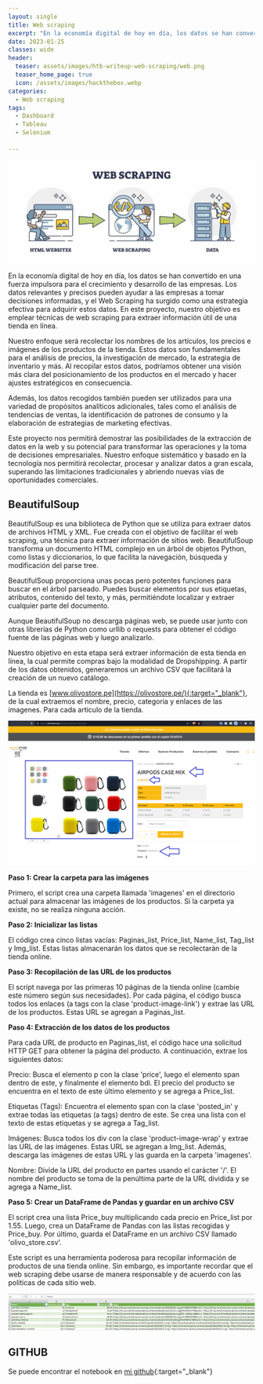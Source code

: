 ```yaml
---
layout: single
title: Web scraping
excerpt: "En la economía digital de hoy en día, los datos se han convertido en una fuerza impulsora para el crecimiento y desarrollo de las empresas. Los datos relevantes y precisos pueden ayudar a las empresas a tomar decisiones informadas, y el Web Scraping ha surgido como una estrategia efectiva para adquirir estos datos. En este proyecto, nuestro objetivo es emplear técnicas de web scraping para extraer información útil de una tienda en línea."
date: 2023-01-25
classes: wide
header:
  teaser: assets/images/htb-writeup-web-scraping/web.png
  teaser_home_page: true
  icon: /assets/images/hackthebox.webp
categories:
  - Web scraping
tags:  
  - Dashboard
  - Tableau
  - Selenium

---
```


![](/assets/images/htb-writeup-web-scraping/baner.jpg)

En la economía digital de hoy en día, los datos se han convertido en una fuerza impulsora para el crecimiento y desarrollo de las empresas. Los datos relevantes y precisos pueden ayudar a las empresas a tomar decisiones informadas, y el Web Scraping ha surgido como una estrategia efectiva para adquirir estos datos. En este proyecto, nuestro objetivo es emplear técnicas de web scraping para extraer información útil de una tienda en línea.

Nuestro enfoque será recolectar los nombres de los artículos, los precios e imágenes de los productos de la tienda. Estos datos son fundamentales para el análisis de precios, la investigación de mercado, la estrategia de inventario y más. Al recopilar estos datos, podríamos obtener una visión más clara del posicionamiento de los productos en el mercado y hacer ajustes estratégicos en consecuencia.

Además, los datos recogidos también pueden ser utilizados para una variedad de propósitos analíticos adicionales, tales como el análisis de tendencias de ventas, la identificación de patrones de consumo y la elaboración de estrategias de marketing efectivas.

Este proyecto nos permitirá demostrar las posibilidades de la extracción de datos en la web y su potencial para transformar las operaciones y la toma de decisiones empresariales. Nuestro enfoque sistemático y basado en la tecnología nos permitirá recolectar, procesar y analizar datos a gran escala, superando las limitaciones tradicionales y abriendo nuevas vías de oportunidades comerciales.

## __BeautifulSoup__

BeautifulSoup es una biblioteca de Python que se utiliza para extraer datos de archivos HTML y XML. Fue creada con el objetivo de facilitar el web scraping, una técnica para extraer información de sitios web. BeautifulSoup transforma un documento HTML complejo en un árbol de objetos Python, como listas y diccionarios, lo que facilita la navegación, búsqueda y modificación del parse tree.

BeautifulSoup proporciona unas pocas pero potentes funciones para buscar en el árbol parseado. Puedes buscar elementos por sus etiquetas, atributos, contenido del texto, y más, permitiéndote localizar y extraer cualquier parte del documento.

Aunque BeautifulSoup no descarga páginas web, se puede usar junto con otras librerías de Python como urllib o requests para obtener el código fuente de las páginas web y luego analizarlo.

Nuestro objetivo en esta etapa será extraer información de esta tienda en línea, la cual permite compras bajo la modalidad de Dropshipping. A partir de los datos obtenidos, generaremos un archivo CSV que facilitará la creación de un nuevo catálogo.

La tienda es [www.olivostore.pe](https://olivostore.pe/){:target="_blank"}, de la cual extraemos el nombre, precio, categoria y enlaces de las imagenes. Para cada articulo de la tienda.



![](/assets/images/htb-writeup-web-scraping/olivo.png)


**Paso 1: Crear la carpeta para las imágenes**

Primero, el script crea una carpeta llamada 'imagenes' en el directorio actual para almacenar las imágenes de los productos. Si la carpeta ya existe, no se realiza ninguna acción.

**Paso 2: Inicializar las listas**

El código crea cinco listas vacías: Paginas_list, Price_list, Name_list, Tag_list y Img_list. Estas listas almacenarán los datos que se recolectarán de la tienda online.

**Paso 3: Recopilación de las URL de los productos**

El script navega por las primeras 10 páginas de la tienda online (cambie este número según sus necesidades). Por cada página, el código busca todos los enlaces (a tags con la clase 'product-image-link') y extrae las URL de los productos. Estas URL se agregan a Paginas_list.

**Paso 4: Extracción de los datos de los productos**

Para cada URL de producto en Paginas_list, el código hace una solicitud HTTP GET para obtener la página del producto. A continuación, extrae los siguientes datos:

Precio: Busca el elemento p con la clase 'price', luego el elemento span dentro de este, y finalmente el elemento bdi. El precio del producto se encuentra en el texto de este último elemento y se agrega a Price_list.

Etiquetas (Tags): Encuentra el elemento span con la clase 'posted_in' y extrae todas las etiquetas (a tags) dentro de este. Se crea una lista con el texto de estas etiquetas y se agrega a Tag_list.

Imágenes: Busca todos los div con la clase 'product-image-wrap' y extrae las URL de las imágenes. Estas URL se agregan a Img_list. Además, descarga las imágenes de estas URL y las guarda en la carpeta 'imagenes'.

Nombre: Divide la URL del producto en partes usando el carácter '/'. El nombre del producto se toma de la penúltima parte de la URL dividida y se agrega a Name_list.

**Paso 5: Crear un DataFrame de Pandas y guardar en un archivo CSV**

El script crea una lista Price_buy multiplicando cada precio en Price_list por 1.55. Luego, crea un DataFrame de Pandas con las listas recogidas y Price_buy. Por último, guarda el DataFrame en un archivo CSV llamado 'olivo_store.csv'.

Este script es una herramienta poderosa para recopilar información de productos de una tienda online. Sin embargo, es importante recordar que el web scraping debe usarse de manera responsable y de acuerdo con las políticas de cada sitio web.

![](/assets/images/htb-writeup-web-scraping/rrr.png)


## __GITHUB__
Se puede encontrar el notebook en [mi github](https://github.com/davidsosaolea/scraping_olivo){:target="_blank"}


